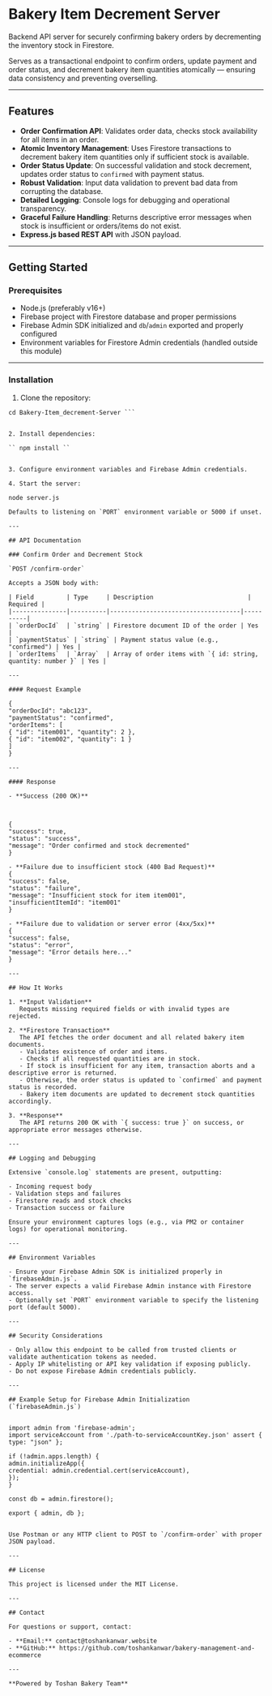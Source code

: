 # Bakery Item Decrement Server

Backend API server for securely confirming bakery orders by decrementing the inventory stock in Firestore.

Serves as a transactional endpoint to confirm orders, update payment and order status, and decrement bakery item quantities atomically — ensuring data consistency and preventing overselling.

---

## Features

- **Order Confirmation API**: Validates order data, checks stock availability for all items in an order.
- **Atomic Inventory Management**: Uses Firestore transactions to decrement bakery item quantities only if sufficient stock is available.
- **Order Status Update**: On successful validation and stock decrement, updates order status to `confirmed` with payment status.
- **Robust Validation**: Input data validation to prevent bad data from corrupting the database.
- **Detailed Logging**: Console logs for debugging and operational transparency.
- **Graceful Failure Handling**: Returns descriptive error messages when stock is insufficient or orders/items do not exist.
- **Express.js based REST API** with JSON payload.

---

## Getting Started

### Prerequisites

- Node.js (preferably v16+)
- Firebase project with Firestore database and proper permissions
- Firebase Admin SDK initialized and `db`/`admin` exported and properly configured
- Environment variables for Firestore Admin credentials (handled outside this module)
  
---

### Installation

1. Clone the repository:

```git clone https://github.com/toshankanwar/Bakery-Item_decrement-Server.git
cd Bakery-Item_decrement-Server ```


2. Install dependencies:

`` npm install ``


3. Configure environment variables and Firebase Admin credentials.

4. Start the server:

node server.js

Defaults to listening on `PORT` environment variable or 5000 if unset.

---

## API Documentation

### Confirm Order and Decrement Stock

`POST /confirm-order`

Accepts a JSON body with:

| Field         | Type     | Description                          | Required |
|---------------|----------|------------------------------------|----------|
| `orderDocId`  | `string` | Firestore document ID of the order | Yes      |
| `paymentStatus` | `string` | Payment status value (e.g., "confirmed") | Yes |
| `orderItems`  | `Array`  | Array of order items with `{ id: string, quantity: number }` | Yes |

---

#### Request Example

{
"orderDocId": "abc123",
"paymentStatus": "confirmed",
"orderItems": [
{ "id": "item001", "quantity": 2 },
{ "id": "item002", "quantity": 1 }
]
}

---

#### Response

- **Success (200 OK)**



{
"success": true,
"status": "success",
"message": "Order confirmed and stock decremented"
}

- **Failure due to insufficient stock (400 Bad Request)**
{
"success": false,
"status": "failure",
"message": "Insufficient stock for item item001",
"insufficientItemId": "item001"
}

- **Failure due to validation or server error (4xx/5xx)**
{
"success": false,
"status": "error",
"message": "Error details here..."
}

---

## How It Works

1. **Input Validation**  
   Requests missing required fields or with invalid types are rejected.

2. **Firestore Transaction**  
   The API fetches the order document and all related bakery item documents.  
   - Validates existence of order and items.  
   - Checks if all requested quantities are in stock.  
   - If stock is insufficient for any item, transaction aborts and a descriptive error is returned.  
   - Otherwise, the order status is updated to `confirmed` and payment status is recorded.  
   - Bakery item documents are updated to decrement stock quantities accordingly.  

3. **Response**  
   The API returns 200 OK with `{ success: true }` on success, or appropriate error messages otherwise.

---

## Logging and Debugging

Extensive `console.log` statements are present, outputting:

- Incoming request body  
- Validation steps and failures  
- Firestore reads and stock checks  
- Transaction success or failure

Ensure your environment captures logs (e.g., via PM2 or container logs) for operational monitoring.

---

## Environment Variables

- Ensure your Firebase Admin SDK is initialized properly in `firebaseAdmin.js`.  
- The server expects a valid Firebase Admin instance with Firestore access.  
- Optionally set `PORT` environment variable to specify the listening port (default 5000).

---

## Security Considerations

- Only allow this endpoint to be called from trusted clients or validate authentication tokens as needed.  
- Apply IP whitelisting or API key validation if exposing publicly.  
- Do not expose Firebase Admin credentials publicly.

---

## Example Setup for Firebase Admin Initialization (`firebaseAdmin.js`)


import admin from 'firebase-admin';
import serviceAccount from './path-to-serviceAccountKey.json' assert { type: "json" };

if (!admin.apps.length) {
admin.initializeApp({
credential: admin.credential.cert(serviceAccount),
});
}

const db = admin.firestore();

export { admin, db };


Use Postman or any HTTP client to POST to `/confirm-order` with proper JSON payload.

---

## License

This project is licensed under the MIT License.

---

## Contact

For questions or support, contact:

- **Email:** contact@toshankanwar.website  
- **GitHub:** https://github.com/toshankanwar/bakery-management-and-ecommerce

---

**Powered by Toshan Bakery Team**




